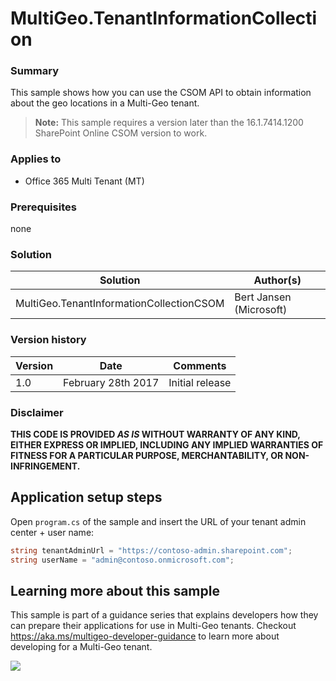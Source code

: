 # MultiGeo.TenantInformationCollection #

### Summary ###
This sample shows how you can use the CSOM API to obtain information about the geo locations in a Multi-Geo tenant.

> **Note:**
> This sample requires a version later than the 16.1.7414.1200 SharePoint Online CSOM version to work.

### Applies to ###
-  Office 365 Multi Tenant (MT)

### Prerequisites ###
none

### Solution ###
Solution | Author(s)
---------|----------
MultiGeo.TenantInformationCollectionCSOM | Bert Jansen (Microsoft)

### Version history ###
Version  | Date | Comments
---------| -----| --------
1.0  | February 28th 2017 | Initial release

### Disclaimer ###
**THIS CODE IS PROVIDED *AS IS* WITHOUT WARRANTY OF ANY KIND, EITHER EXPRESS OR IMPLIED, INCLUDING ANY IMPLIED WARRANTIES OF FITNESS FOR A PARTICULAR PURPOSE, MERCHANTABILITY, OR NON-INFRINGEMENT.**

## Application setup steps
Open `program.cs` of the sample and insert the URL of your tenant admin center + user name:

```C#
string tenantAdminUrl = "https://contoso-admin.sharepoint.com";
string userName = "admin@contoso.onmicrosoft.com";
```

## Learning more about this sample
This sample is part of a guidance series that explains developers how they can prepare their applications for use in Multi-Geo tenants. Checkout https://aka.ms/multigeo-developer-guidance to learn more about developing for a Multi-Geo tenant.


<img src="https://telemetry.sharepointpnp.com/pnp/samples/MultiGeo.TenantInformationCollectionCSOM" />